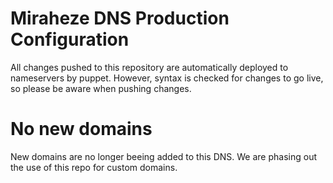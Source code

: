 # Miraheze DNS Production Configuration

All changes pushed to this repository are automatically deployed to nameservers by puppet. However, syntax is checked for changes to go live, so please be aware when pushing changes.

# No new domains
New domains are no longer beeing added to this DNS. We are phasing out the use of this repo for custom domains.
